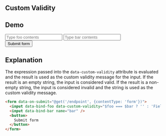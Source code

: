 ## Custom Validity

## Demo

<form data-on-submit="@get('/examples/custom_validity/data', {contentType: 'form'})" class="space-y-8">
  <label class="flex items-center gap-2 input input-bordered">
    <input data-bind-foo data-custom-validity="$foo === $bar ? '' : 'Field values must be the same.'" name="foo"
      class="grow" placeholder="Type foo contents" />
  </label>
  <label class="flex items-center gap-2 input input-bordered">
    <input data-bind-bar name="bar" class="grow" placeholder="Type bar contents" />
  </label>
  <div class="space-x-4">
    <button class="btn btn-primary">
      Submit form
    </button>
  </div>
</form>

## Explanation

The expression passed into the `data-custom-validity` attribute is evaluated and the result is used as the custom
validity message for the input. If the result is an empty string, the input is considered valid. If the result is a
non-empty string, the input is considered invalid and the string is used as the custom validity message.

```html
<form data-on-submit="@get('/endpoint', {contentType: 'form'})">
  <input data-bind-foo data-custom-validity="$foo === $bar ? '' : 'Field values must be the same.'" name="foo" />
  <input data-bind-bar name="bar" />
  <button>
    Submit form
  </button>
</form>
```